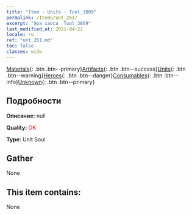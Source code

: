 ```yaml
---
title: "Item - Units - Tool_3809"
permalink: /Items/unt_261/
excerpt: "Эра хаоса  Tool_3809"
last_modified_at: 2021-04-21
locale: ru
ref: "unt_261.md"
toc: false
classes: wide
---
```

 [Materials](/ru/Items/){: .btn .btn--primary}[Artifacts](/ru/Items/Artifacts/){: .btn .btn--success}[Units](/ru/Items/Units/){: .btn .btn--warning}[Heroes](/ru/Items/Heroes/){: .btn .btn--danger}[Consumables](/ru/Items/Consumables/){: .btn .btn--info}[Unknown](/ru/Items/Unknown/){: .btn .btn--primary}

## Подробности
 **Описание:** null

 **Quality:** <span style="color: #FF0000">OK</span>

 **Type:** Unit Soul

## Gather

  None

## This item contains:

  None

